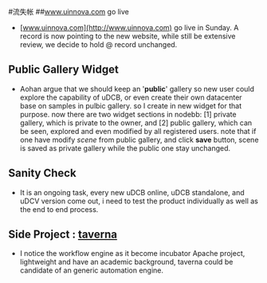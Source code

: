 #流失帐
##www.uinnova.com go live
- [www.uinnova.com](http://www.uinnova.com) go live in Sunday. A record is now pointing to the new website, while still be extensive review, we decide to hold @ record unchanged.
 
## Public Gallery Widget
- Aohan argue that we should keep an '**public**' gallery so new user could explore the capability of uDCB, or even create their own datacenter base on samples in pulbic gallery. so I create in new widget for that purpose. now there are two widget sections in nodebb:  [1] private gallery, which is private to the owner, and [2] public gallery, which can be seen, explored and even modified by all registered users. note that if one have modify *scene* from public gallery, and click **save** button, scene is saved as private gallery while the public one stay unchanged. 


## Sanity Check 
- It is an ongoing task, every new uDCB online, uDCB standalone, and uDCV version come out, i need to test the product individually as well as the end to end process.


## Side Project : [taverna](http://www.taverna.org.uk/ )
- I notice the workflow engine as it become incubator Apache project, lightweight and have an academic background, taverna could be candidate of an generic automation engine.